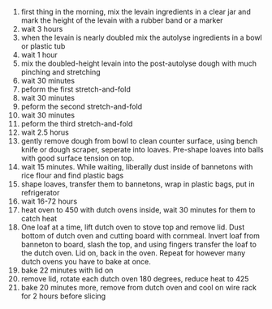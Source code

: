 1. first thing in the morning, mix the levain ingredients in a clear jar and mark the height of the levain with a rubber band or a marker
1. wait 3 hours
1. when the levain is nearly doubled mix the autolyse ingredients in a bowl or plastic tub
1. wait 1 hour
1. mix the doubled-height levain into the post-autolyse dough with much pinching and stretching
1. wait 30 minutes
1. peform the first stretch-and-fold
1. wait 30 minutes
1. peform the second stretch-and-fold
1. wait 30 minutes
1. peform the third stretch-and-fold
1. wait 2.5 horus
1. gently remove dough from bowl to clean counter surface, using bench knife or dough scraper, seperate into loaves. Pre-shape loaves into balls with good surface tension on top.
1. wait 15 minutes. While waiting, liberally dust inside of bannetons with rice flour and find plastic bags
1. shape loaves, transfer them to bannetons, wrap in plastic bags, put in refrigerator
1. wait 16-72 hours
1. heat oven to 450 with dutch ovens inside, wait 30 minutes for them to catch heat
1. One loaf at a time, lift dutch oven to stove top and remove lid. Dust bottom of dutch oven and cutting board with cornmeal. Invert loaf from banneton to board, slash the top, and using fingers transfer the loaf to the dutch oven. Lid on, back in the oven. Repeat for however many dutch ovens you have to bake at once.
1. bake 22 minutes with lid on
1. remove lid, rotate each dutch oven 180 degrees, reduce heat to 425
1. bake 20 minutes more, remove from dutch oven and cool on wire rack for 2 hours before slicing
